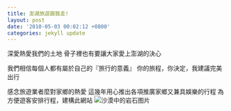 ```yaml
---
title: 澎湖旅遊跟我走!
layout: post
date: '2010-05-03 00:02:12 +0800'
categories: jekyll update
---
```


​深愛熱愛我們的土地
骨子裡也有要讓大家愛上澎湖的決心

我們相信每個人都有屬於自己的『旅行的意義』
你的旅程，你決定，我建議
​完美出行

感念旅遊業者麼對家鄉的熱愛
這幾年用心推出各項推廣家鄉又兼具娛樂的行程
為方便遊客安排行程，建構此網站
![沙漠中的岩石图片](/ph/assets/image/shiprock.c3b9a023.jpg)